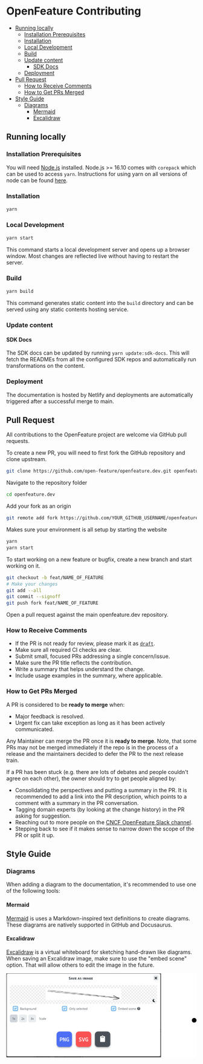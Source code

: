 

# OpenFeature Contributing <!-- omit in toc -->

- [Running locally](#running-locally)
  - [Installation Prerequisites](#installation-prerequisites)
  - [Installation](#installation)
  - [Local Development](#local-development)
  - [Build](#build)
  - [Update content](#update-content)
    - [SDK Docs](#sdk-docs)
  - [Deployment](#deployment)
- [Pull Request](#pull-request)
  - [How to Receive Comments](#how-to-receive-comments)
  - [How to Get PRs Merged](#how-to-get-prs-merged)
- [Style Guide](#style-guide)
  - [Diagrams](#diagrams)
    - [Mermaid](#mermaid)
    - [Excalidraw](#excalidraw)

## Running locally

### Installation Prerequisites

You will need [Node.js](https://nodejs.org/en/download) installed.
Node.js >= 16.10 comes with `corepack` which can be used to access `yarn`.
Instructions for using yarn on all versions of node can be found [here](https://yarnpkg.com/getting-started/install).

### Installation

```sh
yarn
```

### Local Development

```sh
yarn start
```

This command starts a local development server and opens up a browser window. Most changes are reflected live without having to restart the server.

### Build

```sh
yarn build
```

This command generates static content into the `build` directory and can be served using any static contents hosting service.

### Update content

#### SDK Docs

The SDK docs can be updated by running `yarn update:sdk-docs`.
This will fetch the READMEs from all the configured SDK repos and automatically run transformations on the content.

### Deployment

The documentation is hosted by Netlify and deployments are automatically triggered after a successful merge to main.

## Pull Request

All contributions to the OpenFeature project are welcome via GitHub pull requests.

To create a new PR, you will need to first fork the GitHub repository and clone upstream.

```bash
git clone https://github.com/open-feature/openfeature.dev.git openfeature.dev
```

Navigate to the repository folder

```bash
cd openfeature.dev
```

Add your fork as an origin

```bash
git remote add fork https://github.com/YOUR_GITHUB_USERNAME/openfeature.dev.git
```

Makes sure your environment is all setup by starting the website

```bash
yarn
yarn start
```

To start working on a new feature or bugfix, create a new branch and start working on it.

```bash
git checkout -b feat/NAME_OF_FEATURE
# Make your changes
git add --all
git commit --signoff
git push fork feat/NAME_OF_FEATURE
```

Open a pull request against the main openfeature.dev repository.

### How to Receive Comments

- If the PR is not ready for review, please mark it as
  [`draft`](https://github.blog/2019-02-14-introducing-draft-pull-requests/).
- Make sure all required CI checks are clear.
- Submit small, focused PRs addressing a single concern/issue.
- Make sure the PR title reflects the contribution.
- Write a summary that helps understand the change.
- Include usage examples in the summary, where applicable.

### How to Get PRs Merged

A PR is considered to be **ready to merge** when:

- Major feedback is resolved.
- Urgent fix can take exception as long as it has been actively communicated.

Any Maintainer can merge the PR once it is **ready to merge**. Note, that some
PRs may not be merged immediately if the repo is in the process of a release and
the maintainers decided to defer the PR to the next release train.

If a PR has been stuck (e.g. there are lots of debates and people couldn't agree
on each other), the owner should try to get people aligned by:

- Consolidating the perspectives and putting a summary in the PR. It is
  recommended to add a link into the PR description, which points to a comment
  with a summary in the PR conversation.
- Tagging domain experts (by looking at the change history) in the PR asking
  for suggestion.
- Reaching out to more people on the [CNCF OpenFeature Slack channel](https://cloud-native.slack.com/archives/C0344AANLA1).
- Stepping back to see if it makes sense to narrow down the scope of the PR or
  split it up.

## Style Guide

### Diagrams

When adding a diagram to the documentation, it's recommended to use one of the following tools:

#### Mermaid

[Mermaid](https://mermaid-js.github.io/) is uses a Markdown-inspired text definitions to create diagrams. These diagrams are natively supported in GitHub and Docusaurus.

#### Excalidraw

[Excalidraw](https://excalidraw.com/) is a virtual whiteboard for sketching hand-drawn like diagrams. When saving an Excalidraw image, make sure to use the "embed scene" option. That will allow others to edit the image in the future.

![Excalidraw Embed Scene](./static/img/excalidraw-embed-scene.png)

